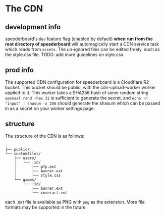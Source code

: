 # The CDN

## development info

speederboard's `dev` feature flag (enabled by default) **when run from the root directory of speederboard** will automagically start a CDN service task
which reads from `assets`. The un-ignored files can be edited freely, such as the style.css file. TODO: add more guidelines on style.css

## prod info

The supported CDN configuration for speederboard is a Cloudflare R2 bucket. This bucket should be public,
with the cdn-upload-worker worker applied to it. This worker takes a SHA256 hash of some random string.
`openssl rand -hex 32` is sufficient to generate the secret, and `echo -n "input" | shasum -a 256` should generate
the shasum which can be passed in as a secret on your worker settings page.

## structure

The structure of the CDN is as follows:

```text
.
├── public/
└── customfiles/
    ├── users/
    │   └── :id/
    │       ├── pfp.ext
    │       ├── banner.ext
    │       └── style.css
    └── games/
        └── :id/
            ├── banner.ext
            └── coverart.ext
```

each .ext file is available as PNG with `png` as the extension. More file formats may be supported in the future.
